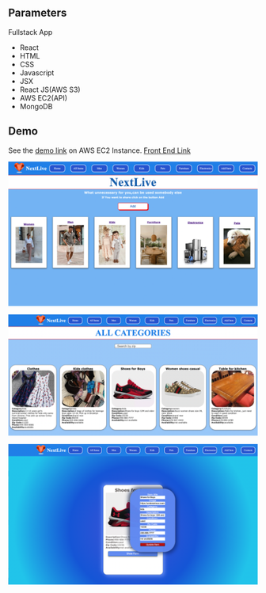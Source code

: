 ## Parameters
Fullstack App
+ React
+ HTML
+ CSS
+ Javascript
+ JSX
+ React JS(AWS S3)
+ AWS EC2(API)
+ MongoDB


## Demo
See the [demo link](http://nextlife-np.s3-website-us-east-1.amazonaws.com/) on AWS EC2 Instance. 
[Front End Link](https://github.com/NatalliaPahosava/nextlife-frontend)

![Demo screen shot](https://github.com/NatalliaPahosava/nextlife-frontend/blob/main/src/assets/img/demo1.png)

![Demo screen shot](https://github.com/NatalliaPahosava/nextlife-frontend/blob/main/src/assets/img/demo2.png)

![Demo screen shot](https://github.com/NatalliaPahosava/nextlife-frontend/blob/main/src/assets/img/demo3.png)